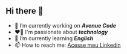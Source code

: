 ## Hi there 👋

- 🔭 I’m currently working on _**Avenue Code**_
- ❤️🥰 I'm passionate about _**technology**_
- 🌱 I’m currently learning _**English**_
- 📫 How to reach me: [Acesse meu Linkedin](https://www.linkedin.com/in/julianaalmeidaa)

